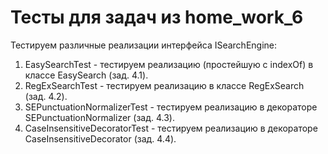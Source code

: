 # Тесты для задач из home_work_6

Тестируем различные реализации интерфейса ISearchEngine:
 
1. EasySearchTest - тестируем реализацию (простейшую с indexOf) в классе EasySearch (зад. 4.1).
2. RegExSearchTest - тестируем реализацию в классе RegExSearch (зад. 4.2).
3. SEPunctuationNormalizerTest - тестируем реализацию в декораторе SEPunctuationNormalizer (зад. 4.3).
4. CaseInsensitiveDecoratorTest - тестируем реализацию в декораторе CaseInsensitiveDecorator (зад. 4.4).
